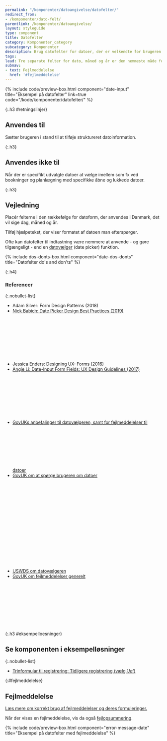 ```yaml
---
permalink: "/komponenter/datoangivelse/datofelter/"
redirect_from:
- /komponenter/dato-felt/
parentlink: /komponenter/datoangivelse/
layout: styleguide
type: component
title: Datofelter
category: Komponenter_category
subcategory: Komponenter
description: Brug datofelter for datoer, der er velkendte for brugeren (fx fødselsdato).
tags: 
lead: Tre separate felter for dato, måned og år er den nemmeste måde for brugeren at indskrive en dato.
subnav:
- text: Fejlmeddelelse
  href: '#fejlmeddelelse'
---
```


{% include code/preview-box.html component="date-input" title="Eksempel på datofelter" link=true code="/kode/komponenter/datofelter/" %}

{:.h3 #retningslinjer}
## Anvendes til
Sætter brugeren i stand til at tilføje struktureret datoinformation.

{:.h3}
## Anvendes ikke til

Når der er specifikt udvalgte datoer at vælge imellem som fx ved bookninger og planlægning med specifikke åbne og lukkede datoer.

{:.h3}
## Vejledning

Placér felterne i den rækkefølge for datoform, der anvendes i Danmark, det vil sige dag, måned og år.

Tilføj hjælpetekst, der viser formatet af datoen man efterspørger.

Ofte kan datofelter til indtastning være nemmere at anvende - og gøre tilgængeligt - end en <a href="/komponenter/datoangivelse/datovaelger/">datovælger</a> (date picker) funktion.

{% include dos-donts-box.html component="date-dos-donts" title="Datofelter do's and don'ts" %}

{:.h4}
### Referencer

{:.nobullet-list}
- Adam Silver: Form Design Patterns (2018)
- <a href="https://uxpro.cc/publications/date-picker-design-best-practices/" class="icon-link">Nick Babich: Date Picker Design Best Practices (2019)<svg class="icon-svg" focusable="false" aria-hidden="true"><use xlink:href="#open-in-new"></use></svg></a>
- Jessica Enders: Designing UX: Forms (2016)
- <a href="https://www.nngroup.com/articles/date-input/" class="icon-link">Angie Li: Date-Input Form Fields: UX Design Guidelines (2017)<svg class="icon-svg" focusable="false" aria-hidden="true"><use xlink:href="#open-in-new"></use></svg></a>
- <a href="https://design-system.service.gov.uk/components/date-input/" class="icon-link">GovUKs anbefalinger til datovælgeren, samt for fejlmeddelelser til datoer<svg class="icon-svg" focusable="false" aria-hidden="true" tabindex="-1"><use xlink:href="#open-in-new"></use></svg></a>
- <a href="https://design-system.service.gov.uk/patterns/dates/" class="icon-link">GovUK om at spørge brugeren om datoer<svg class="icon-svg" focusable="false" aria-hidden="true" tabindex="-1"><use xlink:href="#open-in-new"></use></svg></a>
- <a href="https://v2.designsystem.digital.gov/components/form-controls/#date-input" class="icon-link">USWDS om datovælgeren<svg class="icon-svg" focusable="false" aria-hidden="true" tabindex="-1"><use xlink:href="#open-in-new"></use></svg></a>
- <a href="https://design-system.service.gov.uk/components/error-message/" class="icon-link">GovUK om fejlmeddelelser generelt<svg class="icon-svg" focusable="false" aria-hidden="true" tabindex="-1"><use xlink:href="#open-in-new"></use></svg></a>


{:.h3 #eksempelloesninger}
## Se komponenten i eksempelløsninger

{:.nobullet-list}
- <a href="/pages/eksempler/trinformular-til-registrering/registrering-4/?r={{page.permalink}}%23eksempelloesninger" title="Vis eksempel 'Trinformular til registrering: Tidligere registrering (vælg Ja)'">Trinformular til registrering: Tidligere registrering (vælg <em>'Ja'</em>)</a>

{:#fejlmeddelelse}
## Fejlmeddelelse
<a href="/komponenter/fejlangivelse/fejlmeddelelser/">Læs mere om korrekt brug af fejlmeddelelser og deres formuleringer.</a>

Når der vises en fejlmeddelelse, vis da også <a href="/komponenter/fejlangivelse/fejlopsummering/">fejlopsummering</a>.

{% include code/preview-box.html component="error-message-date" title="Eksempel på datofelter med fejlmeddelelse" %}
